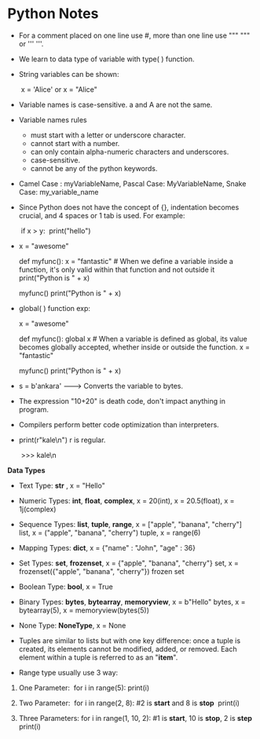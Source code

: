 # Python Notes 

- For a comment placed on one line use #, more than one line use """ """ or ''' '''.

- We learn to data type of variable with type( ) function.

- String variables can be shown:

  ​	x = 'Alice' or x = "Alice"

- Variable names is case-sensitive. a and A are not the same.

- Variable names rules

   * must start with a letter or underscore character.
   * cannot start with a number.
   * can only contain alpha-numeric characters and underscores.
   * case-sensitive.
   * cannot be any of the python keywords.

- Camel Case : myVariableName, Pascal Case: MyVariableName, Snake Case: my_variable_name

- Since Python does not have the concept of {}, indentation becomes crucial, and 4 spaces or 1 tab is used. For example:

  ​	if x > y:
  ​    	print("hello")

- x = "awesome"

  def myfunc():
      x = "fantastic"  # When we define a variable inside a function, it's only valid within that function and not outside it
      print("Python is " + x)

  myfunc()
  print("Python is " + x)

- global( ) function exp:

  x = "awesome"

  def myfunc():
      global x   # When a variable is defined as global, its value becomes globally accepted, whether inside or outside the function.
      x = "fantastic"

  myfunc()
  print("Python is " + x)

- s = b'ankara' ---> Converts the variable to bytes.

- The expression "10+20" is death code, don't impact anything in program.

- Compilers perform better code optimization than interpreters.

- print(r"kale\n")  r is regular. 

  ​	>>> kale\n
  
__Data Types__

  - Text Type: __str__ , x = "Hello"
  - Numeric Types: __int__, __float__, __complex__, x = 20(int), x = 20.5(float), x = 1j(complex)
  - Sequence Types: __list__, __tuple__, __range__, x = ["apple", "banana", "cherry"] list, x = ("apple",       "banana", "cherry") tuple, x = range(6) 
  - Mapping Types: __dict__,  x = {"name" : "John", "age" : 36}
  - Set Types: __set__, __frozenset__, x = {"apple", "banana", "cherry"} set, x = frozenset({"apple",           "banana", "cherry"}) frozen set
  - Boolean Type: __bool__,  x = True
  - Binary Types: __bytes__, __bytearray__, __memoryview__, x = b"Hello" bytes, x = bytearray(5), x =            memoryview(bytes(5))
  - None Type: __NoneType__, x = None
  
- Tuples are similar to lists but with one key difference: once a tuple is created, its elements cannot be modified, added, or removed. Each element within a tuple is referred to as an "__item__".
  
- Range type usually use 3 way:

 1. One Parameter:
    ​	for i in range(5):
       	print(i)

 2. Two Parameter:
    ​	for i in range(2, 8):  #2 is __start__ and 8 is __stop__
    ​		print(i)

3. Three Parameters:
       for i in range(1, 10, 2):  #1 is __start__, 10 is __stop__, 2 is __step__
         print(i)







